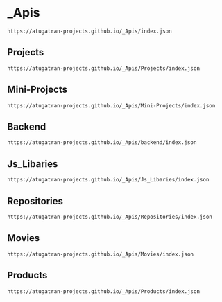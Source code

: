 # _Apis
```
https://atugatran-projects.github.io/_Apis/index.json
```


## Projects
```
https://atugatran-projects.github.io/_Apis/Projects/index.json
```

## Mini-Projects
```
https://atugatran-projects.github.io/_Apis/Mini-Projects/index.json
```

## Backend
```
https://atugatran-projects.github.io/_Apis/backend/index.json
```

## Js_Libaries
```
https://atugatran-projects.github.io/_Apis/Js_Libaries/index.json
```
## Repositories
```
https://atugatran-projects.github.io/_Apis/Repositories/index.json
```

## Movies
```
https://atugatran-projects.github.io/_Apis/Movies/index.json
```

## Products
```
https://atugatran-projects.github.io/_Apis/Products/index.json
```
